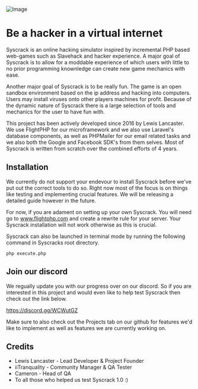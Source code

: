 ![Image](https://i.imgur.com/UVz5BSc.png)

# Be a hacker in a virtual internet

Syscrack is an online hacking simulator inspired by incremental PHP based web-games such as Slavehack and
hacker experience. A major goal of Syscrack is to allow for a moddable experience of which users with little to
no prior programming knownledge can create new game mechanics with ease. 

Another major goal of Syscrack is to be really fun. The game is an open sandbox environment based on the ip address
and hacking into computers. Users may install viruses onto other players machines for profit. Because of the
dynamic nature of Syscrack there is a large selection of tools and mechanics for the user to have fun with.

This project has been actively developed since 2016 by Lewis Lancaster. We use FlightPHP for our microframework
and we also use Laravel's database components, as well as PHPMailer for our email related tasks and we also both the
Google and Facebook SDK's from them selves. Most of Syscrack is written from scratch over the combined efforts of
4 years.

## Installation

We currently do not support your endevour to install Syscrack before we've put out the correct tools to do so. Right now
most of the focus is on things like testing and implementing crucial features. We will be releasing a
detailed guide however in the future.

For now, if you are adament on setting up your own Syscrack. You will need go to www.flightphp.com and create a
rewrite rule for your server. Your Syscrack installation will not work otherwise as this is crucial.

Syscrack can also be launched in terminal mode by running the following command in Syscracks root directory.

`
php execute.php
`

## Join our discord

We regually update you with our progress over on our discord. So if you are interested in this project and would
even like to help test Syscrack then check out the link below.

https://discord.gg/WCWutGZ

Make sure to also check out the Projects tab on our github for features we'd like to implement as well as features
we are currently working on.

## Credits

* Lewis Lancaster - Lead Developer & Project Founder 
* iiTranquality - Community Manager & QA Tester
* Cameron - Head of QA
* To all those who helped us test Syscrack 1.0 :)